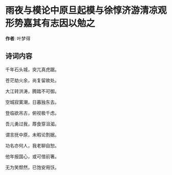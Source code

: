 # 雨夜与模论中原旦起模与徐惇济游清凉观形势嘉其有志因以勉之

**作者**: 叶梦得

## 诗词内容

千年石头城，突兀真虎踞。

苍茫劫火余，尚复留故处。

大江转洪涛，腾踏不可御。

空城寂寞潮，日暮独东去。

登临欲吊古，俯视极千虑。

吾儿勇过我，蓐食穿沮洳。

谓言抚中原，未暇论割据。

功名亦何人，我老聊自恕。

他年报国心，或可借前箸。

无为笑颓然，已饱安用饫。

